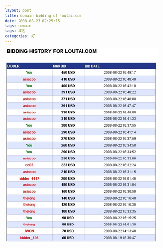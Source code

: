 ```yaml
---
layout: post
title: domain bidding of loutai.com
date: 2008-08-23 02:25:15
tags: domain
tags: 域名
categories: 好
---
```

<img src="/uploads/2008-08-23-loutai.jpg" />